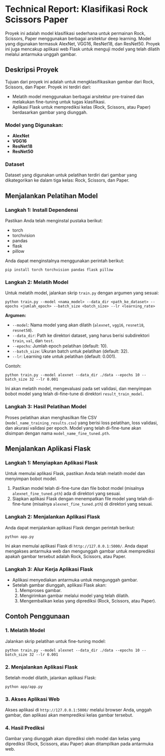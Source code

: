 # Technical Report: Klasifikasi Rock Scissors Paper

Proyek ini adalah model klasifikasi sederhana untuk permainan Rock, Scissors, Paper menggunakan berbagai arsitektur deep learning. Model yang digunakan termasuk AlexNet, VGG16, ResNet18, dan ResNet50. Proyek ini juga mencakup aplikasi web Flask untuk menguji model yang telah dilatih melalui antarmuka unggah gambar.

## Deskripsi Proyek

Tujuan dari proyek ini adalah untuk mengklasifikasikan gambar dari Rock, Scissors, dan Paper. Proyek ini terdiri dari:

- Melatih model menggunakan berbagai arsitektur pre-trained dan melakukan fine-tuning untuk tugas klasifikasi.
- Aplikasi Flask untuk memprediksi kelas (Rock, Scissors, atau Paper) berdasarkan gambar yang diunggah.

### Model yang Digunakan:
- **AlexNet**
- **VGG16**
- **ResNet18**
- **ResNet50**

### Dataset
Dataset yang digunakan untuk pelatihan terdiri dari gambar yang dikategorikan ke dalam tiga kelas: Rock, Scissors, dan Paper.

## Menjalankan Pelatihan Model

### Langkah 1: Install Dependensi
Pastikan Anda telah menginstal pustaka berikut:
- torch
- torchvision
- pandas
- flask
- pillow

Anda dapat menginstalnya menggunakan perintah berikut:
```
pip install torch torchvision pandas flask pillow
```

### Langkah 2: Melatih Model
Untuk melatih model, jalankan skrip `train.py` dengan argumen yang sesuai:

```
python train.py --model <nama_model> --data_dir <path_ke_dataset> --epochs <jumlah_epoch> --batch_size <batch_size> --lr <learning_rate>
```

**Argumen:**
- `--model`: Nama model yang akan dilatih (`alexnet`, `vgg16`, `resnet18`, `resnet50`).
- `--data_dir`: Path ke direktori dataset, yang harus berisi subdirektori `train`, `val`, dan `test`.
- `--epochs`: Jumlah epoch pelatihan (default: 10).
- `--batch_size`: Ukuran batch untuk pelatihan (default: 32).
- `--lr`: Learning rate untuk pelatihan (default: 0.001).

Contoh:
```
python train.py --model alexnet --data_dir ./data --epochs 10 --batch_size 32 --lr 0.001
```

Ini akan melatih model, mengevaluasi pada set validasi, dan menyimpan bobot model yang telah di-fine-tune di direktori `result_train_model`.

### Langkah 3: Hasil Pelatihan Model
Proses pelatihan akan menghasilkan file CSV (`model_name_training_results.csv`) yang berisi loss pelatihan, loss validasi, dan akurasi validasi per epoch. Model yang telah di-fine-tune akan disimpan dengan nama `model_name_fine_tuned.pth`.

## Menjalankan Aplikasi Flask

### Langkah 1: Menyiapkan Aplikasi Flask
Untuk memulai aplikasi Flask, pastikan Anda telah melatih model dan menyimpan bobot model.

1. Pastikan model telah di-fine-tune dan file bobot model (misalnya `alexnet_fine_tuned.pth`) ada di direktori yang sesuai.
2. Siapkan aplikasi Flask dengan menempatkan file model yang telah di-fine-tune (misalnya `alexnet_fine_tuned.pth`) di direktori yang sesuai.

### Langkah 2: Menjalankan Aplikasi Flask
Anda dapat menjalankan aplikasi Flask dengan perintah berikut:

```
python app.py
```

Ini akan memulai aplikasi Flask di `http://127.0.0.1:5000/`. Anda dapat mengakses antarmuka web dan mengunggah gambar untuk memprediksi apakah gambar tersebut adalah Rock, Scissors, atau Paper.

### Langkah 3: Alur Kerja Aplikasi Flask
- Aplikasi menyediakan antarmuka untuk mengunggah gambar.
- Setelah gambar diunggah, aplikasi Flask akan:
  1. Memproses gambar.
  2. Mengirimkan gambar melalui model yang telah dilatih.
  3. Mengembalikan kelas yang diprediksi (Rock, Scissors, atau Paper).

## Contoh Penggunaan

### 1. Melatih Model
Jalankan skrip pelatihan untuk fine-tuning model:
```
python train.py --model alexnet --data_dir ./data --epochs 10 --batch_size 32 --lr 0.001
```

### 2. Menjalankan Aplikasi Flask
Setelah model dilatih, jalankan aplikasi Flask:
```
python app/app.py
```

### 3. Akses Aplikasi Web
Akses aplikasi di `http://127.0.0.1:5000/` melalui browser Anda, unggah gambar, dan aplikasi akan memprediksi kelas gambar tersebut.

### 4. Hasil Prediksi
Gambar yang diunggah akan diprediksi oleh model dan kelas yang diprediksi (Rock, Scissors, atau Paper) akan ditampilkan pada antarmuka web.
